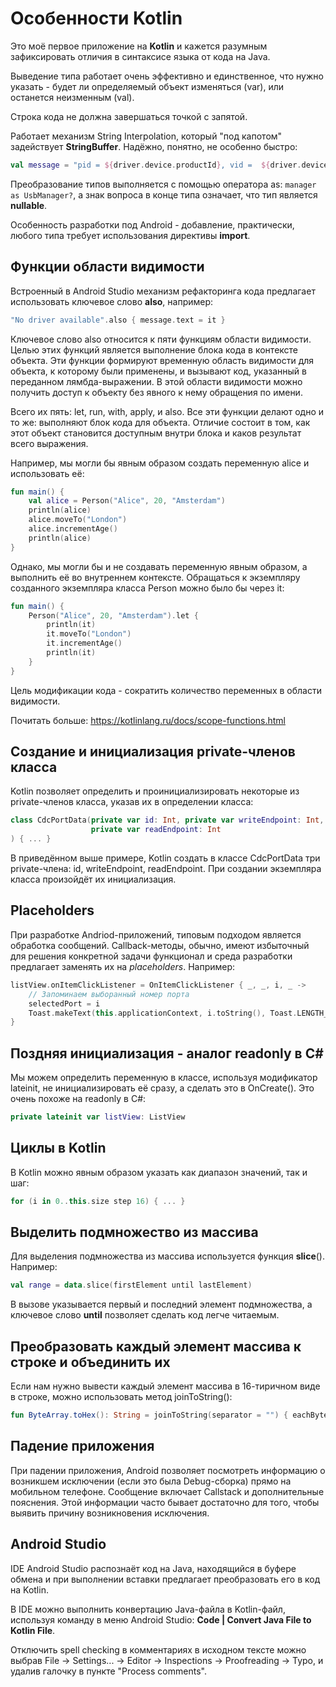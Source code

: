 # Особенности Kotlin

Это моё первое приложение на **Kotlin** и кажется разумным зафиксировать отличия в синтаксисе языка от кода на Java.

Выведение типа работает очень эффективно и единственное, что нужно указать - будет ли определяемый объект изменяться (var), или останется неизменным (val).

Строка кода не должна завершаться точкой с запятой.

Работает механизм String Interpolation, который "под капотом" задействует **StringBuffer**. Надёжно, понятно, не особенно быстро:

``` kotlin
val message = "pid = ${driver.device.productId}, vid =  ${driver.device.vendorId}, Name = ${driver.device.deviceName}"
```

Преобразование типов выполняется с помощью оператора as: `manager as UsbManager?`, а знак вопроса в конце типа означает, что тип является **nullable**.

Особенность разработки под Android - добавление, практически, любого типа требует использования директивы **import**.

## Функции области видимости

Встроенный в Android Studio механизм рефакторинга кода предлагает использовать ключевое слово **also**, например:

``` kt
"No driver available".also { message.text = it }
```

Ключевое слово also относится к пяти функциям области видимости. Целью этих функций является выполнение блока кода в контексте объекта. Эти функции формируют временную область видимости для объекта, к которому были применены, и вызывают код, указанный в переданном лямбда-выражении. В этой области видимости можно получить доступ к объекту без явного к нему обращения по имени.

Всего их пять: let, run, with, apply, и also. Все эти функции делают одно и то же: выполняют блок кода для объекта. Отличие состоит в том, как этот объект становится доступным внутри блока и каков результат всего выражения.

Например, мы могли бы явным образом создать переменную alice и использовать её:

``` kt
fun main() {
    val alice = Person("Alice", 20, "Amsterdam")
    println(alice)
    alice.moveTo("London")
    alice.incrementAge()
    println(alice)
}
```

Однако, мы могли бы и не создавать переменную явным образом, а выполнить её во внутреннем контексте. Обращаться к экземпляру созданного экземпляра класса Person можно было бы через it:

``` kt
fun main() {
    Person("Alice", 20, "Amsterdam").let {
        println(it)
        it.moveTo("London")
        it.incrementAge()
        println(it)
    }
}
```

Цель модификации кода - сократить количество переменных в области видимости.

Почитать больше: https://kotlinlang.ru/docs/scope-functions.html

## Создание и инициализация private-членов класса

Kotlin позволяет определить и проинициализировать некоторые из private-членов класса, указав их в определении класса:

``` kt
class CdcPortData(private var id: Int, private var writeEndpoint: Int,
                  private var readEndpoint: Int
) { ... }
```

В приведённом выше примере, Kotlin создать в классе CdcPortData три private-члена: id, writeEndpoint, readEndpoint. При создании экземпляра класса произойдёт их инициализация.

## Placeholders

При разработке Andriod-приложений, типовым подходом является обработка сообщений. Callback-методы, обычно, имеют избыточный для решения конкретной задачи функционал и среда разработки предлагает заменять их на _placeholders_. Например:

``` kt
listView.onItemClickListener = OnItemClickListener { _, _, i, _ ->
    // Запоминаем выборанный номер порта
    selectedPort = i
    Toast.makeText(this.applicationContext, i.toString(), Toast.LENGTH_LONG).show()
}
```

## Поздняя инициализация - аналог readonly в C\#

Мы можем определить переменную в классе, используя модификатор lateinit, не инициализировать её сразу, а сделать это в OnCreate(). Это очень похоже на readonly в C\#:

``` kt
private lateinit var listView: ListView
```

## Циклы в Kotlin

В Kotlin можно явным образом указать как диапазон значений, так и шаг:

``` kt
for (i in 0..this.size step 16) { ... }
```

## Выделить подмножество из массива

Для выделения подмножества из массива используется функция **slice**(). Например:

``` kt
val range = data.slice(firstElement until lastElement)
```

В вызове указывается первый и последний элемент подмножества, а ключевое слово **until** позволяет сделать код легче читаемым.

## Преобразовать каждый элемент массива к строке и объединить их

Если нам нужно вывести каждый элемент массива в 16-тиричном виде в строке, можно использовать метод joinToString():

``` kt
fun ByteArray.toHex(): String = joinToString(separator = "") { eachByte -> "%02x".format(eachByte) }
```

## Падение приложения

При падении приложения, Android позволяет посмотреть информацию о возникшем исключении (если это была Debug-сборка) прямо на мобильном телефоне. Сообщение включает Callstack и дополнительные пояснения. Этой информации часто бывает достаточно для того, чтобы выявить причину возникновения исключения.

## Android Studio

IDE Android Studio распознаёт код на Java, находящийся в буфере обмена и при выполнении вставки предлагает преобразовать его в код на Kotlin.

В IDE можно выполнить конвертацию Java-файла в Kotlin-файл, используя команду в меню Android Studio: **Code | Convert Java File to Kotlin File**.

Отключить spell checking в комментариях в исходном тексте можно выбрав File -> Settings... -> Editor -> Inspections -> Proofreading -> Typo, и удалив галочку в пункте "Process comments".
